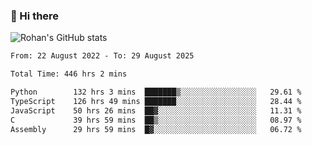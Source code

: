 ### 👋 Hi there 

<!--
**rohznmdev/rohznmdev** is a ✨ _special_ ✨ repository because its `README.md` (this file) appears on your GitHub profile.

Here are some ideas to get you started:

- 🔭 I’m currently working on ...
- 🌱 I’m currently learning Ruby and Ruby on Rails
- 👯 I’m looking to collaborate on ...
- 🤔 I’m looking for help with ...
- 💬 Ask me about ...
- 📫 How to reach me: ...
- 😄 Pronouns: ...
- ⚡ Fun fact: ...
-->
![Rohan's GitHub stats](https://github-readme-stats.vercel.app/api?username=rohznmdev&theme=dark&show_icons=true)

<!--START_SECTION:waka-->

```txt
From: 22 August 2022 - To: 29 August 2025

Total Time: 446 hrs 2 mins

Python        132 hrs 3 mins  ███████▒░░░░░░░░░░░░░░░░░   29.61 %
TypeScript    126 hrs 49 mins ███████░░░░░░░░░░░░░░░░░░   28.44 %
JavaScript    50 hrs 26 mins  ██▓░░░░░░░░░░░░░░░░░░░░░░   11.31 %
C             39 hrs 59 mins  ██▒░░░░░░░░░░░░░░░░░░░░░░   08.97 %
Assembly      29 hrs 59 mins  █▓░░░░░░░░░░░░░░░░░░░░░░░   06.72 %
```

<!--END_SECTION:waka-->

